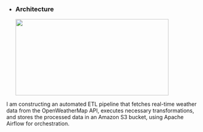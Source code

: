 * ### Architecture

  <img src="https://cvws.icloud-content.com/B/Ablgz8uD-i96GSy3Z2d3NfF_n_OSAaoVAWdW_KWjrd7d9b3jm8DBG0df/airflow.png?o=AlztXhpspWCMj3q239qSiutKkb5CJ54Or_dTGA7sCWwj&v=1&x=3&a=CAogOJgvzjZ8geZs09P5Gw98Bt0PNbLxD2vI5IwNKCexBxMSbxD4_KC4mzIY-Nn8uZsyIgEAUgR_n_OSWgTBG0dfaie792x6HbAK8D__CPKIkHggiyPkKtP484ttHLzO_36ZuGP22UZCqltyJ8etjlxZD_atWp7Kv_4V7h2XPSZVLsjqF0svXucpdyP5D6GU5ExkHQ&e=1725356256&fl=&r=76711b1f-faa5-456a-b7c7-dc342915424f-1&k=aiZxlHyvAE4dw4L-VP_Mwg&ckc=com.apple.clouddocs&ckz=com.apple.CloudDocs&p=103&s=e7qJyRnBfrAIFFT1Ai0aV9uefyg&cd=i" width="400" height="200">

I am constructing an automated ETL pipeline that fetches real-time weather data from the OpenWeatherMap API, executes necessary transformations, and stores
the processed data in an Amazon S3 bucket, using Apache Airflow for orchestration.

